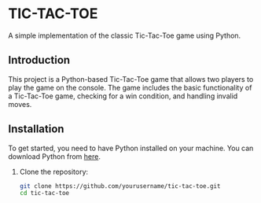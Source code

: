 # TIC-TAC-TOE

A simple implementation of the classic Tic-Tac-Toe game using Python.

## Introduction

This project is a Python-based Tic-Tac-Toe game that allows two players to play the game on the console. The game includes the basic functionality of a Tic-Tac-Toe game, checking for a win condition, and handling invalid moves.

## Installation

To get started, you need to have Python installed on your machine. You can download Python from [here](https://www.python.org/downloads/).

1. Clone the repository:
   ```bash
   git clone https://github.com/yourusername/tic-tac-toe.git
   cd tic-tac-toe
